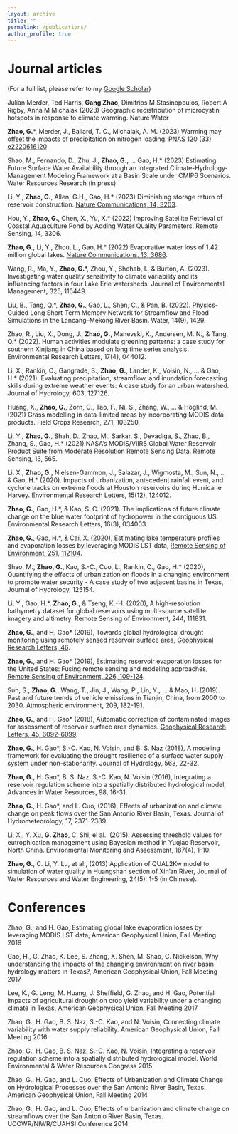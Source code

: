 ```yaml
---
layout: archive
title: ""
permalink: /publications/
author_profile: true
---
```


Journal articles
======
(For a full list, please refer to my [Google Scholar](https://scholar.google.com/citations?user=9uOVVFgAAAAJ&hl=en))

Julian Merder, Ted Harris, **Gang Zhao**, Dimitrios M Stasinopoulos, Robert A Rigby, Anna M Michalak (2023) Geographic redistribution of microcystin hotspots in response to climate warming. Nature Water

**Zhao, G.***, Merder, J., Ballard, T. C., Michalak, A. M. (2023) Warming may offset the impacts of precipitation on nitrogen loading. [PNAS 120 (33) e2220616120](https://doi.org/10.1073/pnas.2220616120)

Shao, M., Fernando, D., Zhu, J., **Zhao, G.**, ... Gao, H.* (2023) Estimating Future Surface Water Availability through an Integrated Climate-Hydrology-Management Modeling Framework at a Basin Scale under CMIP6 Scenarios. Water Resources Research (in press)

Li, Y., **Zhao, G.**, Allen, G.H., Gao, H.* (2023) Diminishing storage return of reservoir construction. [Nature Communications, 14, 3203](https://doi.org/10.1038/s41467-023-38843-5).

Hou, Y., **Zhao, G.**, Chen, X., Yu, X.* (2022) Improving Satellite Retrieval of Coastal Aquaculture Pond by Adding Water Quality Parameters. Remote Sensing, 14, 3306.

**Zhao, G.**, Li, Y., Zhou, L., Gao, H.* (2022) Evaporative water loss of 1.42 million global lakes. [Nature Communications, 13, 3686](https://doi.org/10.1038/s41467-022-31125-6).

Wang, R., Ma, Y., **Zhao, G.***, Zhou, Y., Shehab, I., & Burton, A. (2023). Investigating water quality sensitivity to climate variability and its influencing factors in four Lake Erie watersheds. Journal of Environmental Management, 325, 116449.

Liu, B., Tang, Q.*, **Zhao, G.**, Gao, L., Shen, C., & Pan, B. (2022). Physics-Guided Long Short-Term Memory Network for Streamflow and Flood Simulations in the Lancang–Mekong River Basin. Water, 14(9), 1429.

Zhao, R., Liu, X., Dong, J., **Zhao, G.**, Manevski, K., Andersen, M. N., & Tang, Q.* (2022). Human activities modulate greening patterns: a case study for southern Xinjiang in China based on long time series analysis. Environmental Research Letters, 17(4), 044012.

Li, X., Rankin, C., Gangrade, S., **Zhao, G.**, Lander, K., Voisin, N., ... & Gao, H.* (2021). Evaluating precipitation, streamflow, and inundation forecasting skills during extreme weather events: A case study for an urban watershed. Journal of Hydrology, 603, 127126.

Huang, X., **Zhao, G.**, Zorn, C., Tao, F., Ni, S., Zhang, W., ... & Höglind, M. (2021) Grass modelling in data-limited areas by incorporating MODIS data products. Field Crops Research, 271, 108250. 

Li, Y., **Zhao, G.**, Shah, D., Zhao, M., Sarkar, S., Devadiga, S., Zhao, B., Zhang, S., Gao, H.* (2021) NASA’s MODIS/VIIRS Global Water Reservoir Product Suite from Moderate Resolution Remote Sensing Data. Remote Sensing, 13, 565. 

Li, X., **Zhao, G.**, Nielsen-Gammon, J., Salazar, J., Wigmosta, M., Sun, N., ... & Gao, H.* (2020). Impacts of urbanization, antecedent rainfall event, and cyclone tracks on extreme floods at Houston reservoirs during Hurricane Harvey. Environmental Research Letters, 15(12), 124012.

**Zhao, G.**, Gao, H.*, & Kao, S. C. (2021). The implications of future climate change on the blue water footprint of hydropower in the contiguous US. Environmental Research Letters, 16(3), 034003. 

**Zhao, G.**, Gao, H.*, & Cai, X. (2020), Estimating lake temperature profiles and evaporation losses by leveraging MODIS LST data, [Remote Sensing of Environment, 251, 112104](https://doi.org/10.1016/j.rse.2020.112104).

Shao, M., **Zhao, G.**, Kao, S.-C., Cuo, L., Rankin, C., Gao, H.* (2020), Quantifying the effects of urbanization on floods in a changing environment to promote water security - A case study of two adjacent basins in Texas, Journal of Hydrology, 125154.

Li, Y., Gao, H.*, **Zhao, G.**, & Tseng, K.-H. (2020), A high-resolution bathymetry dataset for global reservoirs using multi-source satellite imagery and altimetry. Remote Sensing of Environment, 244, 111831.

**Zhao, G.**, and H. Gao* (2019), Towards global hydrological drought monitoring using remotely sensed reservoir surface area, [Geophysical Research Letters, 46](https://doi.org/10.1029/2019GL085345).

**Zhao, G.**, and H. Gao* (2019), Estimating reservoir evaporation losses for the United States: Fusing remote sensing and modeling approaches, [Remote Sensing of Environment, 226, 109-124](https://doi.org/10.1016/j.rse.2019.03.015).

Sun, S., **Zhao, G.**, Wang, T., Jin, J., Wang, P., Lin, Y., ... & Mao, H. (2019). Past and future trends of vehicle emissions in Tianjin, China, from 2000 to 2030. Atmospheric environment, 209, 182-191. 

**Zhao, G.**, and H. Gao* (2018), Automatic correction of contaminated images for assessment of reservoir surface area dynamics. [Geophysical Research Letters, 45, 6092-6099](https://doi.org/10.1029/2018GL078343).

**Zhao, G.**, H. Gao*, S.-C. Kao, N. Voisin, and B. S. Naz (2018), A modeling framework for evaluating the drought resilience of a surface water supply system under non-stationarity. Journal of Hydrology, 563, 22-32.

**Zhao, G.**, H. Gao*, B. S. Naz, S.-C. Kao, N. Voisin (2016), Integrating a reservoir regulation scheme into a spatially distributed hydrological model, Advances in Water Resources, 98, 16-31.

**Zhao, G.**, H. Gao*, and L. Cuo, (2016), Effects of urbanization and climate change on peak flows over the San Antonio River Basin, Texas. Journal of Hydrometeorology, 17, 2371-2389.

Li, X., Y. Xu, **G. Zhao**, C. Shi, el al., (2015). Assessing threshold values for eutrophication management using Bayesian method in Yuqiao Reservoir, North China. Environmental Monitoring and Assessment, 187(4), 1-10.

**Zhao, G.**, C. Li, Y. Lu, et al., (2013) Application of QUAL2Kw model to simulation of water quality in Huangshan section of Xin’an River, Journal of Water Resources and Water Engineering, 24(5): 1-5 (in Chinese). 

Conferences
======
Zhao, G., and H. Gao, Estimating global lake evaporation losses by leveraging MODIS LST data, American Geophysical Union, Fall Meeting 2019

Gao, H., G. Zhao, K. Lee, S. Zhang, X. Shen, M. Shao, C. Nickelson, Why understanding the impacts of the changing environment on river basin hydrology matters in Texas?, American Geophysical Union, Fall Meeting 2017

Lee, K., G. Leng, M. Huang, J. Sheffield, G. Zhao, and H. Gao, Potential impacts of agricultural drought on crop yield variability under a changing climate in Texas, American Geophysical Union, Fall Meeting 2017

Zhao, G., H. Gao, B. S. Naz, S.-C. Kao, and N. Voisin, Connecting climate variability with water supply reliability. American Geophysical Union, Fall Meeting 2016

Zhao, G., H. Gao, B. S. Naz, S.-C. Kao, N. Voisin, Integrating a reservoir regulation scheme into a spatially distributed hydrological model. World Environmental & Water Resources Congress 2015

Zhao, G., H. Gao, and L. Cuo, Effects of Urbanization and Climate Change on Hydrological Processes over the San Antonio River Basin, Texas. American Geophysical Union, Fall Meeting 2014

Zhao, G., H. Gao, and L. Cuo, Effects of urbanization and climate change on streamflows over the San Antonio River Basin, Texas. UCOWR/NIWR/CUAHSI Conference 2014
